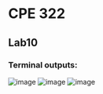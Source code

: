# CPE 322
## Lab10
### Terminal outputs:

![image](https://github.com/user-attachments/assets/bf15a891-6ae6-4586-92b7-2800c16260f3)
![image](https://github.com/user-attachments/assets/ddea3806-c51b-4438-a8e7-074a45ae21ed)
![image](https://github.com/user-attachments/assets/150fda91-287e-4d9c-b023-f78df327b176)
